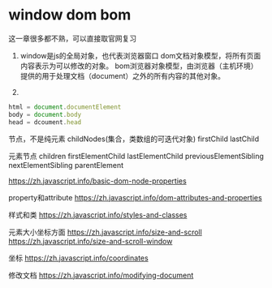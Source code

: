 # window dom  bom
这一章很多都不熟，可以直接取官网复习
1. window是js的全局对象，也代表浏览器窗口
dom文档对象模型，将所有页面内容表示为可以修改的对象。
bom浏览器对象模型，由浏览器（主机环境）提供的用于处理文档（document）之外的所有内容的其他对象。

2. 
```js
html = document.documentElement
body = document.body
head = dcoument.head
```

节点，不是纯元素
childNodes(集合，类数组的可迭代对象) firstChild lastChild

元素节点
children firstElementChild lastElementChild previousElementSibling nextElementSibling parentElement


https://zh.javascript.info/basic-dom-node-properties

property和attribute
https://zh.javascript.info/dom-attributes-and-properties

样式和类
https://zh.javascript.info/styles-and-classes

元素大小坐标方面
https://zh.javascript.info/size-and-scroll
https://zh.javascript.info/size-and-scroll-window

坐标
https://zh.javascript.info/coordinates

修改文档
https://zh.javascript.info/modifying-document